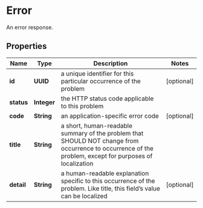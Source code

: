

# Error

An error response.

## Properties

| Name | Type | Description | Notes |
|------------ | ------------- | ------------- | -------------|
|**id** | **UUID** | a unique identifier for this particular occurrence of the problem |  [optional] |
|**status** | **Integer** | the HTTP status code applicable to this problem |  |
|**code** | **String** | an application-specific error code |  [optional] |
|**title** | **String** | a short, human-readable summary of the problem that SHOULD NOT change from occurrence to occurrence of the problem, except for purposes of localization |  |
|**detail** | **String** | a human-readable explanation specific to this occurrence of the problem. Like title, this field’s value can be localized |  [optional] |




